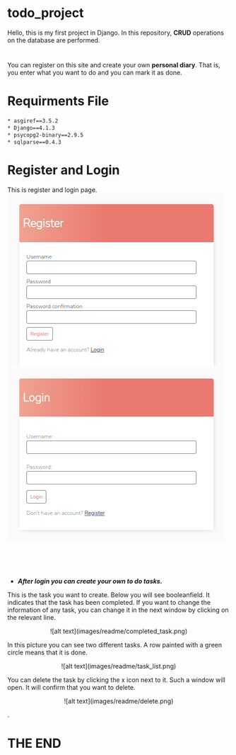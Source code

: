 # todo_project
Hello, this is my first project in Django. In this repository, **CRUD** operations on the database are performed.
#
You can register on this site and create your own **personal diary**. That is, you enter what you want to do and you can mark it as done.

# Requirments File

    * asgiref==3.5.2
    * Django==4.1.3
    * psycopg2-binary==2.9.5
    * sqlparse==0.4.3

# Register and Login
This is register and login page.<br>
![alt text](images/readme/register.png) 
![alt text](images/readme/login.png)

<br><br><br>
* ***After login you can create your own to do tasks.***<br/>

This is the task you want to create. Below you will see booleanfield. It indicates that the task has been completed. If you want to change the information of any task, you can change it in the next window by clicking on the relevant line.<br>
<p align="center">
   ![alt text](images/readme/completed_task.png)
</p>

In this picture you can see two different tasks. A row painted with a green circle means that it is done.<br>
<p align="center">
   ![alt text](images/readme/task_list.png)
</p>

You can delete the task by clicking the x icon next to it. Such a window will open. It will confirm that you want to delete.<br>
<p align="center">
   ![alt text](images/readme/delete.png)
</p>
.

# THE END
